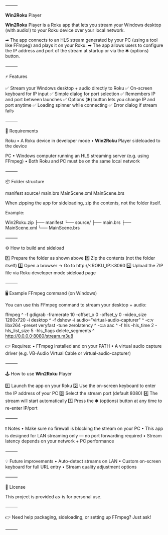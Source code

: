 

⸻

**Win2Roku** Player

**Win2Roku** Player is a Roku app that lets you stream your Windows desktop (with audio!) to your Roku device over your local network.

➡ The app connects to an HLS stream generated by your PC (using a tool like FFmpeg) and plays it on your Roku.
➡ The app allows users to configure the IP address and port of the stream at startup or via the ✱ (options) button.

⸻

⚡ Features

✅ Stream your Windows desktop + audio directly to Roku
✅ On-screen keyboard for IP input
✅ Simple dialog for port selection
✅ Remembers IP and port between launches
✅ Options (✱) button lets you change IP and port anytime
✅ Loading spinner while connecting
✅ Error dialog if stream fails

⸻

🚀 Requirements

Roku
	•	A Roku device in developer mode
	•	**Win2Roku** Player sideloaded to the device

PC
	•	Windows computer running an HLS streaming server (e.g. using FFmpeg)
	•	Both Roku and PC must be on the same local network

⸻

📦 Folder structure

manifest
source/
  main.brs
  MainScene.xml
  MainScene.brs

When zipping the app for sideloading, zip the contents, not the folder itself.

Example:

Win2Roku.zip
 ├── manifest
 └── source/
      ├── main.brs
      ├── MainScene.xml
      └── MainScene.brs


⸻

⚙ How to build and sideload

1️⃣ Prepare the folder as shown above
2️⃣ Zip the contents (not the folder itself)
3️⃣ Open a browser → Go to http://<ROKU_IP>:8060
4️⃣ Upload the ZIP file via Roku developer mode sideload page

⸻

🖥 Example FFmpeg command (on Windows)

You can use this FFmpeg command to stream your desktop + audio:

ffmpeg ^
-f gdigrab -framerate 10 -offset_x 0 -offset_y 0 -video_size 1280x720 -i desktop ^
-f dshow -i audio="virtual-audio-capturer" ^
-c:v libx264 -preset veryfast -tune zerolatency ^
-c:a aac ^
-f hls -hls_time 2 -hls_list_size 5 -hls_flags delete_segments ^
http://0.0.0.0:8080/stream.m3u8

👉 Requires:
	•	FFmpeg installed and on your PATH
	•	A virtual audio capture driver (e.g. VB-Audio Virtual Cable or virtual-audio-capturer)

⸻

🕹 How to use **Win2Roku** Player

1️⃣ Launch the app on your Roku
2️⃣ Use the on-screen keyboard to enter the IP address of your PC
3️⃣ Select the stream port (default 8080)
4️⃣ The stream will start automatically
5️⃣ Press the ✱ (options) button at any time to re-enter IP/port

⸻

❗ Notes
	•	Make sure no firewall is blocking the stream on your PC
	•	This app is designed for LAN streaming only — no port forwarding required
	•	Stream latency depends on your network + PC performance

⸻

💡 Future improvements
	•	Auto-detect streams on LAN
	•	Custom on-screen keyboard for full URL entry
	•	Stream quality adjustment options

⸻

📝 License

This project is provided as-is for personal use.

⸻

👉 Need help packaging, sideloading, or setting up FFmpeg? Just ask!

⸻